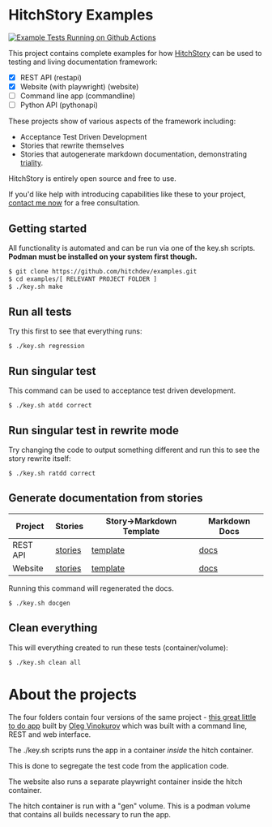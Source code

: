 # HitchStory Examples

[![Example Tests Running on Github Actions](https://github.com/hitchdev/examples/actions/workflows/regression.yml/badge.svg)](https://github.com/hitchdev/examples/actions/workflows/regression.yml)

This project contains complete examples for how
[HitchStory](https://hitchdev.com/hitchstory)
can be used to testing and living documentation framework:

- [X] REST API (restapi)
- [X] Website (with playwright) (website)
- [ ] Command line app (commandline)
- [ ] Python API (pythonapi)

These projects show of various aspects of the framework including:

* Acceptance Test Driven Development
* Stories that rewrite themselves
* Stories that autogenerate markdown documentation, demonstrating [triality](https://hitchdev.com/hitchstory/approach/triality/).

HitchStory is entirely open source and free to use.

If you'd like help with introducing capabilities like these to your project, [contact me now](hitchdev.com/consulting) for a free consultation.

## Getting started

All functionality is automated and can be run via one of the key.sh
scripts. **Podman must be installed on your system first though.**

```bash
$ git clone https://github.com/hitchdev/examples.git
$ cd examples/[ RELEVANT PROJECT FOLDER ]
$ ./key.sh make
```

## Run all tests

Try this first to see that everything runs:

```
$ ./key.sh regression
```

## Run singular test

This command can be used to acceptance test driven development.

```
$ ./key.sh atdd correct
```

## Run singular test in rewrite mode

Try changing the code to output something different and run this to 
see the story rewrite itself:

```
$ ./key.sh ratdd correct
```

## Generate documentation from stories

Project | Stories | Story->Markdown Template | Markdown Docs
---|---|---|---
REST API | [stories](https://github.com/hitchdev/examples/tree/main/restapi/story) | [template](https://github.com/hitchdev/examples/blob/main/restapi/hitch/docstory.yml) | [docs](https://github.com/hitchdev/examples/tree/main/restapi/docs) 
Website | [stories](https://github.com/hitchdev/examples/tree/main/website/story) | [template](https://github.com/hitchdev/examples/blob/main/website/hitch/docstory.yml) | [docs](https://github.com/hitchdev/examples/tree/main/website/docs) 

Running this command will regenerated the docs.

```
$ ./key.sh docgen
```


## Clean everything

This will everything created to run these tests (container/volume):

```
$ ./key.sh clean all
```

# About the projects

The four folders contain four versions of the same project -
[this great little to do app](https://github.com/ovinokurov/ToDo)
built by [Oleg Vinokurov](https://github.com/ovinokurov) which was built
with a command line, REST and web interface.

The ./key.sh scripts runs the app in a container *inside* the hitch container.

This is done to segregate the test code from the application code.

The website also runs a separate playwright container inside the hitch container.

The hitch container is run with a "gen" volume. This is a podman volume that
contains all builds necessary to run the app.
